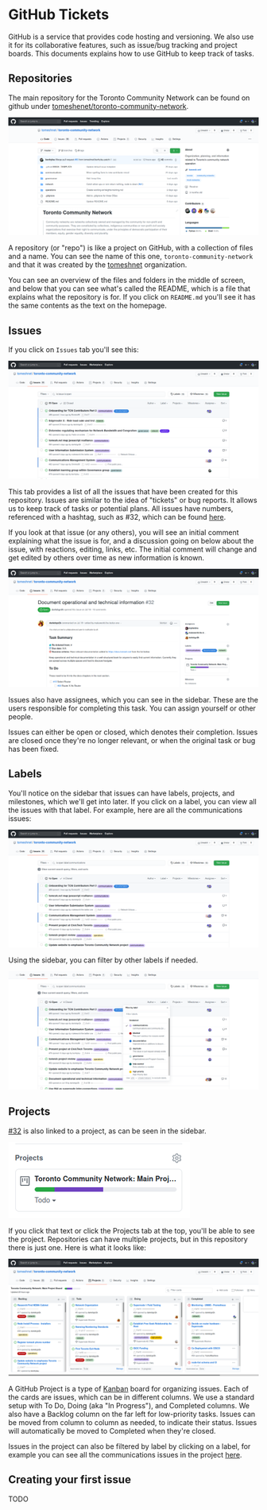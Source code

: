 # GitHub Tickets

GitHub is a service that provides code hosting and versioning. We also use it for its collaborative features, such as issue/bug tracking and project boards. This documents explains how to use GitHub to keep track of tasks.

## Repositories

The main repository for the Toronto Community Network can be found on github under [tomeshenet/toronto-community-network](https://github.com/tomeshnet/toronto-community-network).

![homepage](./images/homepage.png)

A repository (or "repo") is like a project on GitHub, with a collection of files and a name. You can see the name of this one, `toronto-community-network` and that it was created by the [tomeshnet](https://github.com/tomeshnet) organization.

You can see an overview of the files and folders in the middle of screen, and below that you can see what's called the README, which is a file that explains what the repository is for. If you click on `README.md` you'll see it has the same contents as the text on the homepage.

## Issues

If you click on `Issues` tab you'll see this:

![issues](./images/issues.png)

This tab provides a list of all the issues that have been created for this repository. Issues are similar to the idea of "tickets" or bug reports. It allows us to keep track of tasks or potential plans. All issues have numbers, referenced with a hashtag, such as #32, which can be found [here](https://github.com/tomeshnet/toronto-community-network/issues/32).

If you look at that issue (or any others), you will see an initial comment explaining what the issue is for, and a discussion going on below about the issue, with reactions, editing, links, etc. The initial comment will change and get edited by others over time as new information is known.

![issue initial comment](./images/issue_initial.png)

Issues also have assignees, which you can see in the sidebar. These are the users responsible for completing this task. You can assign yourself or other people.

Issues can either be open or closed, which denotes their completion. Issues are closed once they're no longer relevant, or when the original task or bug has been fixed.

## Labels

You'll notice on the sidebar that issues can have labels, projects, and milestones, which we'll get into later. If you click on a label, you can view all the issues with that label. For example, here are all the communications issues:

![communications issues](./images/issue_comms_label.png)

Using the sidebar, you can filter by other labels if needed.

![filter labels modal](./images/filter_labels.png)


## Projects

[#32](https://github.com/tomeshnet/toronto-community-network/issues/32) is also linked to a project, as can be seen in the sidebar.

![sidebar project](./images/sidebar_project.png)

If you click that text or click the Projects tab at the top, you'll be able to see the project. Repositories can have multiple projects, but in this repository there is just one. Here is what it looks like:

![project view](./images/project.png)

A GitHub Project is a type of [Kanban](https://en.wikipedia.org/wiki/Kanban_%28development%29) board for organizing issues.
Each of the cards are issues, which can be in different columns. We use a standard setup with To Do, Doing (aka "In Progress"), and Completed columns.
We also have a Backlog column on the far left for low-priority tasks. Issues can be moved from column to column as needed, to indicate their status. Issues will automatically be moved to Completed when they're closed.

Issues in the project can also be filtered by label by clicking on a label, for example you can see all the communications issues in the project [here](https://github.com/tomeshnet/toronto-community-network/projects/1?card_filter_query=label%3Acommunications).


## Creating your first issue

TODO
